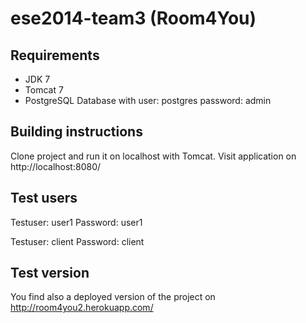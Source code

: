 ese2014-team3 (Room4You)
=============

## Requirements
- JDK 7
- Tomcat 7
- PostgreSQL Database with user: postgres password: admin

## Building instructions
Clone project and run it on localhost with Tomcat. Visit application on http://localhost:8080/

## Test users
Testuser: user1
Password: user1

Testuser: client
Password: client

## Test version

You find also a deployed version of the project on http://room4you2.herokuapp.com/






